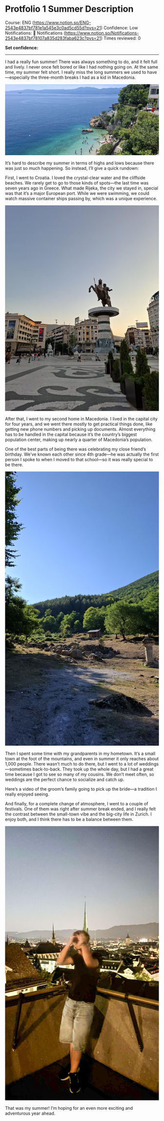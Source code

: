 # Protfolio 1 Summer Description

Course: ENG (https://www.notion.so/ENG-2543e4837bf781e1a545e3c0ad5cd55d?pvs=21)
Confidence: Low
Notifications: 🔔 Notifications (https://www.notion.so/Notifications-2543e4837bf78107a835d283faba623c?pvs=21)
Times reviewed: 0

<aside>

</aside>

<aside>

**Set confidence:**

</aside>

---

I had a really fun summer! There was always something to do, and it felt full and lively. I never once felt bored or like I had nothing going on. At the same time, my summer felt short. I really miss the long summers we used to have—especially the three-month breaks I had as a kid in Macedonia.

![shared image (7).jpg](shared_image_(7).jpg)

It’s hard to describe my summer in terms of highs and lows because there was just so much happening. So instead, I’ll give a quick rundown:

First, I went to Croatia. I loved the crystal-clear water and the cliffside beaches. We rarely get to go to those kinds of spots—the last time was seven years ago in Greece. What made Rijeka, the city we stayed in, special was that it’s a major European port. While we were swimming, we could watch massive container ships passing by, which was a unique experience.

![shared image (6).jpg](shared_image_(6).jpg)

After that, I went to my second home in Macedonia. I lived in the capital city for four years, and we went there mostly to get practical things done, like getting new phone numbers and picking up documents. Almost everything has to be handled in the capital because it’s the country’s biggest population center, making up nearly a quarter of Macedonia’s population.

One of the best parts of being there was celebrating my close friend’s birthday. We’ve known each other since 4th grade—he was actually the first person I spoke to when I moved to that school—so it was really special to be there.

![shared image (8).jpg](shared_image_(8).jpg)

Then I spent some time with my grandparents in my hometown. It’s a small town at the foot of the mountains, and even in summer it only reaches about 1,000 people. There wasn’t much to do there, but I went to a lot of weddings—sometimes back-to-back. They took up the whole day, but I had a great time because I got to see so many of my cousins. We don’t meet often, so weddings are the perfect chance to socialize and catch up.

Here’s a video of the groom’s family going to pick up the bride—a tradition I really enjoyed seeing.

And finally, for a complete change of atmosphere, I went to a couple of festivals. One of them was right after summer break ended, and I really felt the contrast between the small-town vibe and the big-city life in Zurich. I enjoy both, and I think there has to be a balance between them.

![shared image (5).jpg](shared_image_(5).jpg)

That was my summer! I’m hoping for an even more exciting and adventurous year ahead.